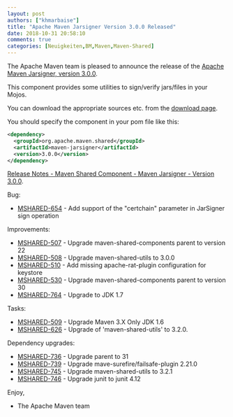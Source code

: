 ```yaml
---
layout: post
authors: ["khmarbaise"]
title: "Apache Maven Jarsigner Version 3.0.0 Released"
date: 2018-10-31 20:58:10
comments: true
categories: [Neuigkeiten,BM,Maven,Maven-Shared]
---
```

The Apache Maven team is pleased to announce the release of the 
[Apache Maven Jarsigner, version 3.0.0](https://maven.apache.org/shared/maven-jarsigner/).

This component provides some utilities to sign/verify jars/files in your Mojos.

You can download the appropriate sources etc. from the 
[download page](https://maven.apache.org/shared/maven-jarsigner/download.cgi).

You should specify the component in your pom file like this:

``` xml
<dependency>
  <groupId>org.apache.maven.shared</groupId>
  <artifactId>maven-jarsigner</artifactId>
  <version>3.0.0</version>
</dependency>
```

<!-- more -->

[Release Notes - Maven Shared Component - Maven Jarsigner - Version 3.0.0](http://jira.codehaus.org/secure/ReleaseNote.jspa?projectId=11990&version=19865).

Bug:

 * [MSHARED-654](https://issues.apache.org/jira/browse/MSHARED-654) - Add support of the "certchain" parameter in JarSigner sign operation

Improvements:

 * [MSHARED-507](https://issues.apache.org/jira/browse/MSHARED-507) - Upgrade maven-shared-components parent to version 22
 * [MSHARED-508](https://issues.apache.org/jira/browse/MSHARED-508) - Upgrade maven-shared-utils to 3.0.0
 * [MSHARED-510](https://issues.apache.org/jira/browse/MSHARED-510) - Add missing apache-rat-plugin configuration for keystore
 * [MSHARED-530](https://issues.apache.org/jira/browse/MSHARED-530) - Upgrade maven-shared-components parent to version 30
 * [MSHARED-764](https://issues.apache.org/jira/browse/MSHARED-764) - Upgrade to JDK 1.7

Tasks:

 * [MSHARED-509](https://issues.apache.org/jira/browse/MSHARED-509) - Upgrade Maven 3.X Only JDK 1.6
 * [MSHARED-626](https://issues.apache.org/jira/browse/MSHARED-626) - Upgrade of 'maven-shared-utils' to 3.2.0.

Dependency upgrades:

 * [MSHARED-736](https://issues.apache.org/jira/browse/MSHARED-736) - Upgrade parent to 31
 * [MSHARED-739](https://issues.apache.org/jira/browse/MSHARED-739) - Upgrade mave-surefire/failsafe-plugin 2.21.0
 * [MSHARED-745](https://issues.apache.org/jira/browse/MSHARED-745) - Upgrade maven-shared-utils to 3.2.1
 * [MSHARED-746](https://issues.apache.org/jira/browse/MSHARED-746) - Upgrade junit to junit 4.12

Enjoy,

- The Apache Maven team
